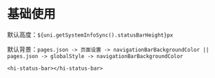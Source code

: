 # 基础使用

默认高度：`${uni.getSystemInfoSync().statusBarHeight}px`

默认背景：`pages.json -> 页面设置 -> navigationBarBackgroundColor || pages.json -> globalStyle -> navigationBarBackgroundColor`

```vue
<hi-status-bar></hi-status-bar>
```
